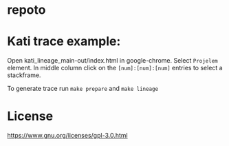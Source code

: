 # repoto

# Kati trace example:

Open  kati_lineage_main-out/index.html in google-chrome. Select ```Projelem``` element. In middle column click on the ```[num]:[num]:[num]``` entries to select a stackframe.

To generate trace run ```make prepare``` and ```make lineage```

# License
https://www.gnu.org/licenses/gpl-3.0.html
